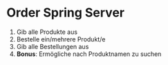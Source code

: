 # Order Spring Server
1. Gib alle Produkte aus
2. Bestelle ein/mehrere Produkt/e
3. Gib alle Bestellungen aus
4. **Bonus**: Ermögliche nach Produktnamen zu suchen